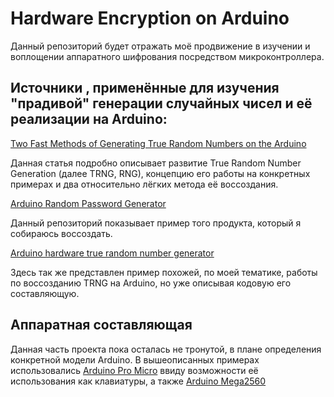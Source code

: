 # Hardware Encryption on Arduino

Данный репозиторий будет отражать моё продвижение в изучении и воплощении аппаратного шифрования посредством микроконтроллера. 

## Источники , применённые для изучения "прадивой" генерации случайных чисел и её реализации на Arduino:

[Two Fast Methods of Generating True Random Numbers on the Arduino](https://gist.github.com/bloc97/b55f684d17edd8f50df8e918cbc00f94)

Данная статья подробно описывает развитие True Random Number Generation (далее TRNG, RNG), концепцию его работы на конкретных примерах и два относительно лёгких метода её воссоздания.

[Arduino Random Password Generator](https://github.com/Kidel/Arduino-Random-Password-Generator)

Данный репозиторий показывает пример того продукта, который я собираюсь воссоздать.

[Arduino hardware true random number generator](https://gist.github.com/endolith/2568571)

Здесь так же представлен пример похожей, по моей тематике, работы по воссозданию TRNG на Arduino, но уже описывая кодовую его составляющую.

## Аппаратная составляющая

Данная часть проекта пока осталась не тронутой, в плане определения конкретной модели Arduino. В вышеописанных примерах использовались [Arduino Pro Micro](https://www.sparkfun.com/tutorials/337) ввиду возможности её использования как клавиатуры, а также [Arduino Mega2560](https://docs.arduino.cc/hardware/mega-2560)
